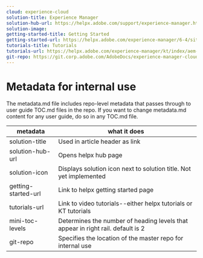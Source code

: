 ```yaml
---
cloud: experience-cloud
solution-title: Experience Manager
solution-hub-url: https://helpx.adobe.com/support/experience-manager.html
solution-image: 
getting-started-title: Getting Started
getting-started-url: https://helpx.adobe.com/experience-manager/6-4/sites/deploying/user-guide.html
tutorials-title: Tutorials
tutorials-url: https://helpx.adobe.com/experience-manager/kt/index/aem-6-4-videos.html
git-repo: https://git.corp.adobe.com/AdobeDocs/experience-manager-cloud-manager.en
---
```


# Metadata for internal use

The metadata.md file includes repo-level metadata that passes through to user guide TOC.md files in the repo. If you want to change metadata.md content for any user guide, do so in any TOC.md file.

| metadata | what it does |
|--- |--- |
| solution-title | Used in article header as link |
| solution-hub-url | Opens helpx hub page |
| solution-icon | Displays solution icon next to solution title. Not yet implemented |
| getting-started-url | Link to helpx getting started page |
| tutorials-url | Link to video tutorials--either helpx tutorials or KT tutorials |
| mini-toc-levels | Determines the number of heading levels that appear in right rail. default is 2 |
| git-repo | Specifies the location of the master repo for internal use |
